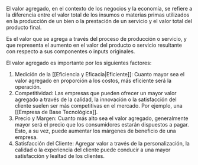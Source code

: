 El valor agregado, en el contexto de los negocios y la economía, se refiere a la diferencia entre el valor total de los insumos o materias primas utilizados en la producción de un bien o la prestación de un servicio y el valor total del producto final.

Es el valor que se agrega a través del proceso de producción o servicio, y que representa el aumento en el valor del producto o servicio resultante con respecto a sus componentes o inputs originales.

El valor agregado es importante por los siguientes factores:

1. Medición de la [[Eficiencia y Eficacia|Eficiente]]: Cuanto mayor sea el valor agregado en proporción a los costos, más eficiente será la operación.
2. Competitividad: Las empresas que pueden ofrecer un mayor valor agregado a través de la calidad, la innovación o la satisfacción del cliente suelen ser más competitivas en el mercado. Por ejemplo, una [[Empresa de Base Tecnológica]].
3. Precio y Margen: Cuanto más alto sea el valor agregado, generalmente mayor será el precio que los consumidores estarán dispuestos a pagar. Esto, a su vez, puede aumentar los márgenes de beneficio de una empresa.
4. Satisfacción del Cliente: Agregar valor a través de la personalización, la calidad o la experiencia del cliente puede conducir a una mayor satisfacción y lealtad de los clientes.
